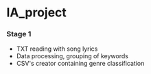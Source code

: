 # IA_project

<h3>Stage 1</h3>
<ul>
  <li>TXT reading with song lyrics</li>
  <li>Data processing, grouping of keywords</li>
  <li>CSV's creator containing genre classification</li>
</ul>
